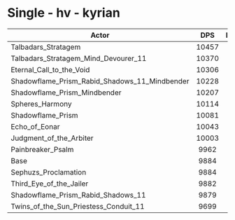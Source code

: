 # Single - hv - kyrian
| Actor | DPS | Increase |
|---|:---:|:---:|
|Talbadars_Stratagem|10457|5.81%|
|Talbadars_Stratagem_Mind_Devourer_11|10370|4.92%|
|Eternal_Call_to_the_Void|10306|4.28%|
|Shadowflame_Prism_Rabid_Shadows_11_Mindbender|10228|3.49%|
|Shadowflame_Prism_Mindbender|10207|3.27%|
|Spheres_Harmony|10114|2.33%|
|Shadowflame_Prism|10081|1.99%|
|Echo_of_Eonar|10043|1.62%|
|Judgment_of_the_Arbiter|10003|1.20%|
|Painbreaker_Psalm|9962|0.80%|
|Base|9884|0.00%|
|Sephuzs_Proclamation|9884|0.00%|
|Third_Eye_of_the_Jailer|9882|-0.02%|
|Shadowflame_Prism_Rabid_Shadows_11|9879|-0.05%|
|Twins_of_the_Sun_Priestess_Conduit_11|9699|-1.87%|
